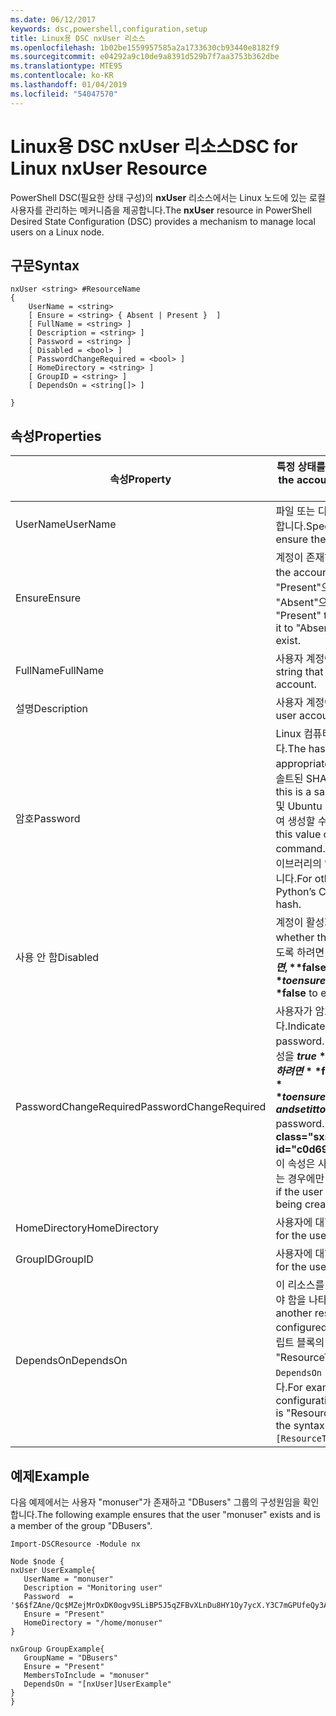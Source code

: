 ```yaml
---
ms.date: 06/12/2017
keywords: dsc,powershell,configuration,setup
title: Linux용 DSC nxUser 리소스
ms.openlocfilehash: 1b02be1559957585a2a1733630cb93440e8182f9
ms.sourcegitcommit: e04292a9c10de9a8391d529b7f7aa3753b362dbe
ms.translationtype: MTE95
ms.contentlocale: ko-KR
ms.lasthandoff: 01/04/2019
ms.locfileid: "54047570"
---
```

# <a name="dsc-for-linux-nxuser-resource"></a><span data-ttu-id="c0d69-103">Linux용 DSC nxUser 리소스</span><span class="sxs-lookup"><span data-stu-id="c0d69-103">DSC for Linux nxUser Resource</span></span>

<span data-ttu-id="c0d69-104">PowerShell DSC(필요한 상태 구성)의 **nxUser** 리소스에서는 Linux 노드에 있는 로컬 사용자를 관리하는 메커니즘을 제공합니다.</span><span class="sxs-lookup"><span data-stu-id="c0d69-104">The **nxUser** resource in PowerShell Desired State Configuration (DSC) provides a mechanism to manage local users on a Linux node.</span></span>

## <a name="syntax"></a><span data-ttu-id="c0d69-105">구문</span><span class="sxs-lookup"><span data-stu-id="c0d69-105">Syntax</span></span>

```
nxUser <string> #ResourceName
{
    UserName = <string>
    [ Ensure = <string> { Absent | Present }  ]
    [ FullName = <string> ]
    [ Description = <string> ]
    [ Password = <string> ]
    [ Disabled = <bool> ]
    [ PasswordChangeRequired = <bool> ]
    [ HomeDirectory = <string> ]
    [ GroupID = <string> ]
    [ DependsOn = <string[]> ]

}
```

## <a name="properties"></a><span data-ttu-id="c0d69-106">속성</span><span class="sxs-lookup"><span data-stu-id="c0d69-106">Properties</span></span>

|  <span data-ttu-id="c0d69-107">속성</span><span class="sxs-lookup"><span data-stu-id="c0d69-107">Property</span></span> |  <span data-ttu-id="c0d69-108">특정 상태를 확인하려는 계정 이름을 나타냅니다.</span><span class="sxs-lookup"><span data-stu-id="c0d69-108">Indicates the account name for which you want to ensure a specific state.</span></span> |
|---|---|
| <span data-ttu-id="c0d69-109">UserName</span><span class="sxs-lookup"><span data-stu-id="c0d69-109">UserName</span></span>| <span data-ttu-id="c0d69-110">파일 또는 디렉터리에 대한 상태를 확인하려는 위치를 지정합니다.</span><span class="sxs-lookup"><span data-stu-id="c0d69-110">Specifies the location where you want to ensure the state for a file or directory.</span></span>|
| <span data-ttu-id="c0d69-111">Ensure</span><span class="sxs-lookup"><span data-stu-id="c0d69-111">Ensure</span></span>| <span data-ttu-id="c0d69-112">계정이 존재하는지 여부를 지정합니다.</span><span class="sxs-lookup"><span data-stu-id="c0d69-112">Specifies whether the account exists.</span></span> <span data-ttu-id="c0d69-113">계정이 존재하도록 하려면 이 속성을 "Present"으로 설정하고, 계정이 존재하지 않도록 하려면 "Absent"으로 설정합니다.</span><span class="sxs-lookup"><span data-stu-id="c0d69-113">Set this property to "Present" to ensure that the account exists, and set it to "Absent" to ensure that the account does not exist.</span></span>|
| <span data-ttu-id="c0d69-114">FullName</span><span class="sxs-lookup"><span data-stu-id="c0d69-114">FullName</span></span>| <span data-ttu-id="c0d69-115">사용자 계정에 사용할 전체 이름을 포함하는 문자열입니다.</span><span class="sxs-lookup"><span data-stu-id="c0d69-115">A string that contains the full name to use for the user account.</span></span>|
| <span data-ttu-id="c0d69-116">설명</span><span class="sxs-lookup"><span data-stu-id="c0d69-116">Description</span></span>| <span data-ttu-id="c0d69-117">사용자 계정에 대한 설명입니다.</span><span class="sxs-lookup"><span data-stu-id="c0d69-117">The description for the user account.</span></span>|
| <span data-ttu-id="c0d69-118">암호</span><span class="sxs-lookup"><span data-stu-id="c0d69-118">Password</span></span>| <span data-ttu-id="c0d69-119">Linux 컴퓨터용으로 적절한 형태의 사용자 암호 해시입니다.</span><span class="sxs-lookup"><span data-stu-id="c0d69-119">The hash of the users password in the appropriate form for the Linux computer.</span></span> <span data-ttu-id="c0d69-120">일반적으로 솔트된 SHA-256 또는 SHA-512 해시입니다.</span><span class="sxs-lookup"><span data-stu-id="c0d69-120">Typically, this is a salted SHA-256, or SHA-512 hash.</span></span> <span data-ttu-id="c0d69-121">Debian 및 Ubuntu Linux에서 이 값은 mkpasswd 명령을 사용하여 생성할 수 있습니다.</span><span class="sxs-lookup"><span data-stu-id="c0d69-121">On Debian and Ubuntu Linux, this value can be generated with the mkpasswd command.</span></span> <span data-ttu-id="c0d69-122">다른 Linux 배포판의 경우 Python의 암호화 라이브러리의 암호화 방법을 사용하여 해시를 생성할 수 있습니다.</span><span class="sxs-lookup"><span data-stu-id="c0d69-122">For other Linux distros, the crypt method of Python’s Crypt library can be used to generate the hash.</span></span>|
| <span data-ttu-id="c0d69-123">사용 안 함</span><span class="sxs-lookup"><span data-stu-id="c0d69-123">Disabled</span></span>| <span data-ttu-id="c0d69-124">계정이 활성화되어 있는지 여부를 나타냅니다.</span><span class="sxs-lookup"><span data-stu-id="c0d69-124">Indicates whether the account is enabled.</span></span> <span data-ttu-id="c0d69-125">이 계정을 사용하지 않도록 하려면 이 속성을 **$true**로 설정하고, 사용하도록 하려면, **$false**로 설정합니다.</span><span class="sxs-lookup"><span data-stu-id="c0d69-125">Set this property to **$true** to ensure that this account is disabled, and set it to **$false** to ensure that it is enabled.</span></span>|
| <span data-ttu-id="c0d69-126">PasswordChangeRequired</span><span class="sxs-lookup"><span data-stu-id="c0d69-126">PasswordChangeRequired</span></span>| <span data-ttu-id="c0d69-127">사용자가 암호를 변경할 수 있는지 여부를 나타냅니다.</span><span class="sxs-lookup"><span data-stu-id="c0d69-127">Indicates whether the user can change the password.</span></span> <span data-ttu-id="c0d69-128">사용자가 암호를 변경할 수 없도록 하려면 이 속성을 **$true**로 설정하고, 사용자가 암호를 변경할 수 있도록 하려면 **$false**로 설정합니다.</span><span class="sxs-lookup"><span data-stu-id="c0d69-128">Set this property to **$true** to ensure that the user cannot change the password, and set it to **$false** to allow the user to change the password.</span></span> <span data-ttu-id="c0d69-129">기본값은 **$false**입니다.</span><span class="sxs-lookup"><span data-stu-id="c0d69-129">The default value is **$false**.</span></span> <span data-ttu-id="c0d69-130">이 속성은 사용자 계정이 이전에 존재하지 않아서 만들어지는 경우에만 평가됩니다.</span><span class="sxs-lookup"><span data-stu-id="c0d69-130">This property is only evaluated if the user account did not exist previously and is being created.</span></span>|
| <span data-ttu-id="c0d69-131">HomeDirectory</span><span class="sxs-lookup"><span data-stu-id="c0d69-131">HomeDirectory</span></span>| <span data-ttu-id="c0d69-132">사용자에 대한 홈 디렉터리입니다.</span><span class="sxs-lookup"><span data-stu-id="c0d69-132">The home directory for the user.</span></span>|
| <span data-ttu-id="c0d69-133">GroupID</span><span class="sxs-lookup"><span data-stu-id="c0d69-133">GroupID</span></span>| <span data-ttu-id="c0d69-134">사용자에 대한 주 그룹 ID입니다.</span><span class="sxs-lookup"><span data-stu-id="c0d69-134">The primary group ID for the user.</span></span>|
| <span data-ttu-id="c0d69-135">DependsOn</span><span class="sxs-lookup"><span data-stu-id="c0d69-135">DependsOn</span></span> | <span data-ttu-id="c0d69-136">이 리소스를 구성하려면 먼저 다른 리소스의 구성을 실행해야 함을 나타냅니다.</span><span class="sxs-lookup"><span data-stu-id="c0d69-136">Indicates that the configuration of another resource must run before this resource is configured.</span></span> <span data-ttu-id="c0d69-137">예를 들어, 먼저 실행하려는 리소스 구성 스크립트 블록의 ID가 "ResourceName"이고 해당 형식이 "ResourceType"일 경우, 이 속성을 사용하기 위한 구문은 `DependsOn = "[ResourceType]ResourceName"`입니다.</span><span class="sxs-lookup"><span data-stu-id="c0d69-137">For example, if the ID of the resource configuration script block that you want to run first is "ResourceName" and its type is "ResourceType", the syntax for using this property is `DependsOn = "[ResourceType]ResourceName"`.</span></span>|

## <a name="example"></a><span data-ttu-id="c0d69-138">예제</span><span class="sxs-lookup"><span data-stu-id="c0d69-138">Example</span></span>

<span data-ttu-id="c0d69-139">다음 예제에서는 사용자 "monuser"가 존재하고 "DBusers" 그룹의 구성원임을 확인합니다.</span><span class="sxs-lookup"><span data-stu-id="c0d69-139">The following example ensures that the user "monuser" exists and is a member of the group "DBusers".</span></span>

```
Import-DSCResource -Module nx

Node $node {
nxUser UserExample{
   UserName = "monuser"
   Description = "Monitoring user"
   Password  =    '$6$fZAne/Qc$MZejMrOxDK0ogv9SLiBP5J5qZFBvXLnDu8HY1Oy7ycX.Y3C7mGPUfeQy3A82ev3zIabhDQnj2ayeuGn02CqE/0'
   Ensure = "Present"
   HomeDirectory = "/home/monuser"
}

nxGroup GroupExample{
   GroupName = "DBusers"
   Ensure = "Present"
   MembersToInclude = "monuser"
   DependsOn = "[nxUser]UserExample"
}
}
```
